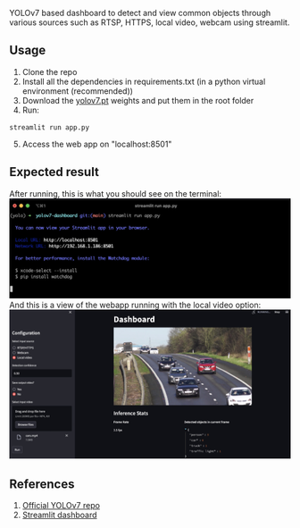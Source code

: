 YOLOv7 based dashboard to detect and view common objects through various sources such as RTSP, HTTPS, local video, webcam using streamlit.

## Usage
1. Clone the repo
2. Install all the dependencies in requirements.txt (in a python virtual environment (recommended))
3. Download the [yolov7.pt](https://github.com/WongKinYiu/yolov7/releases/download/v0.1/yolov7.pt) weights and put them in the root folder
4. Run:
``` shell
streamlit run app.py
```
5. Access the web app on "localhost:8501"

## Expected result
After running, this is what you should see on the terminal:
![terminal](./images/terminal.jpg)
And this is a view of the webapp running with the local video option:
![webapp](./images/webapp.jpg)

## References
1. [Official YOLOv7 repo](https://github.com/WongKinYiu/yolov7)
2. [Streamlit dashboard](https://github.com/SahilChachra/Video-Analytics-Dashboard)
